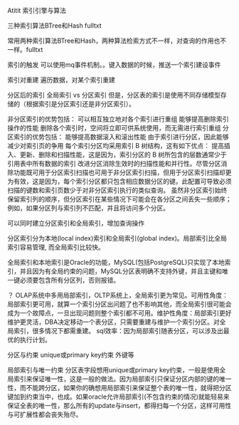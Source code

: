 Atitit 索引引擎与算法


三种索引算法BTree和Hash  fulltxt

常用两种索引算法BTree和Hash，两种算法检索方式不一样，对查询的作用也不一样。fulltxt



索引的触发
可以使用mq事件机制。。键入数据的时候，推送一个索引建设事件



索引对重建
遍历数据，对某个索引重建


分区后的索引  全局索引 vs 分区索引
但是，分区表的索引是使用不同存储模型存储的（根据索引是分区索引还是非分区索引）。


非分区索引的优势包括：
可以相互独立地对各个索引进行重组
能够提高删除索引操作的性能
删除各个索引时，空间将立即可供系统使用，而无需进行索引重组
分区索引的优势包括：
能够提高数据滚入和滚出性能
由于索引进行分区，因此能够减少对索引页的争用
每个索引分区均采用索引 B 树结构，这有如下优点：
提高插入、更新、删除和扫描性能，这是因为，索引分区的 B 树所包含的层数通常少于引用表中所有数据的索引
改进分区消除生效时的扫描性能和并行性。尽管分区消除功能既可用于分区索引扫描也可用于非分区索引扫描，但用于分区索引扫描却更为有效，这是因为，每个索引分区都只包含相应数据分区的键。此配置可导致必须扫描的键数和索引页数少于对非分区索引执行的类似查询。
虽然非分区索引始终保留索引列的顺序，但分区索引在某些情况下可能会在各分区之间丢失一些顺序；例如，如果分区列与索引列不匹配，并且将访问多个分区。


可以同时建立分区索引和全局索引，增加查询操作


分区索引分为本地(local index)索引和全局索引(global index)。局部索引比全局索引容易管理, 而全局索引比较快。


全局索引和本地索引是Oracle的功能，MySQL(包括PostgreSQL)只实现了本地索引，并且因为有全局约束的问题，MySQL分区表明确不支持外键，并且主键和唯一键必须要包含所有分区列，否则报错。


？ OLAP系统中多用局部索引，OLTP系统上，全局索引更为常见。可用性角度：局部索引更可用，就算一个索引分区出问题了也不影响其他，而全局索引很可能会成为一个故障点，一旦出现问题则整个索引都不可用。维护性角度：局部索引更好维护更灵活，DBA决定移动一个表分区，只需要重建与维护一个索引分区。对全局索引，很多情况下都需重建。 sql效率：因为局部索引随表分区，可以涉及出最优的执行计划。


分区与约束  unique或primary key约束 外键等


局部索引与唯一约束 分区表字段想用unique或primary key约束，一般是使用全局索引来保证唯一性，这是一般的做法。因为局部索引只保证分区内部的键的唯一性，而不能跨分区，如果你的确想用局部索引来保证整个表的唯一性，就得把分区键加到约束当中，也成。如果oracle允许局部索引(不包含约束的情况)就能轻易来保证全表的唯一性，那么所有的update与insert，都得扫每一个分区，这样可用性与可扩展性都会丧失殆尽。
